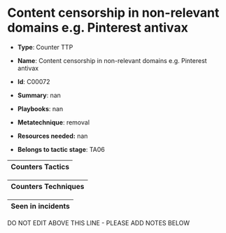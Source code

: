 # Content censorship in non-relevant domains e.g. Pinterest antivax

* **Type**: Counter TTP

* **Name**: Content censorship in non-relevant domains e.g. Pinterest antivax

* **Id**: C00072

* **Summary**: nan

* **Playbooks**: nan

* **Metatechnique**: removal

* **Resources needed:** nan

* **Belongs to tactic stage**: TA06


| Counters Tactics |
| ---------------- |



| Counters Techniques |
| ------------------- |



| Seen in incidents |
| ----------------- |

DO NOT EDIT ABOVE THIS LINE - PLEASE ADD NOTES BELOW